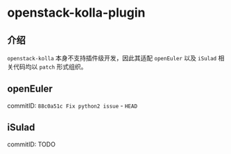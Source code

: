 # openstack-kolla-plugin

## 介绍

`openstack-kolla` 本身不支持插件级开发，因此其适配 `openEuler` 以及 `iSulad` 相关代码均以 `patch` 形式组织。

## openEuler

commitID: `88c0a51c Fix python2 issue` - `HEAD`

## iSulad

commitID: TODO

